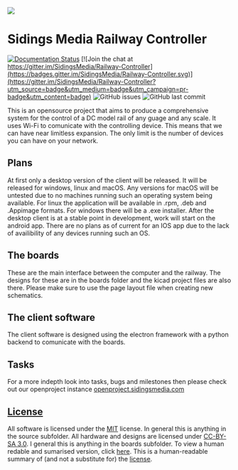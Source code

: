 ![](https://github.com/SidingsMedia/Sidings-Media-Railway-Controller/blob/master/source/desktop%20client/assets/logos/railway-controller-open-graph-template.png)


# Sidings Media Railway Controller
[![Documentation Status](https://readthedocs.org/projects/dc-model-railway-controller/badge/?version=latest)](https://smrcdocs.sidingsmedia.com/en/latest/?badge=latest) [![Join the chat at https://gitter.im/SidingsMedia/Railway-Controller](https://badges.gitter.im/SidingsMedia/Railway-Controller.svg)](https://gitter.im/SidingsMedia/Railway-Controller?utm_source=badge&utm_medium=badge&utm_campaign=pr-badge&utm_content=badge) ![GitHub issues](https://img.shields.io/github/issues/sidingsmedia/sidings-media-railway-controller) ![GitHub last commit](https://img.shields.io/github/last-commit/sidingsmedia/sidings-media-railway-controller)

This is an opensource project that aims to produce a comprehensive system for the control of a DC model rail of any guage and any scale. It uses Wi-Fi to comunicate with the controlling device. This means that we can have near limitless expansion. The only limit is the number of devices you can have on your network. 


## Plans
At first only a desktop version of the client will be released. It will be released for windows, linux and macOS. Any versions for macOS will be untested due to no machines running such
an operating system being available. For linux the application will be available in .rpm, .deb and .Appimage formats. For windows there will be a .exe installer. After the desktop client 
is at a stable point in development, work will start on the android app. There are no plans as of current for an IOS app due to the lack of availibility of any devices running such an OS.


## The boards
These are the main interface between the computer and the railway. The designs for these are in the boards folder and the kicad project files are also there. Please make sure to use the page layout file when creating new schematics. 


## The client software
The client software is designed using the electron framework with a python backend to comunicate with the boards.

## Tasks
For a more indepth look into tasks, bugs and milestones then please check out our openproject instance [openproject.sidingsmedia.com](https://openproject.sidingsmedia.com/projects/sidings-media-railway-controller/)

## [License](https://github.com/SidingsMedia/Sidings-Media-Railway-Controller/blob/master/LICENSE)
All software is licensed under the [MIT](https://github.com/SidingsMedia/Sidings-Media-Railway-Controller/blob/master/LICENSE) license. In general this is anything in the source subfolder. All hardware and designs are licensed under [CC-BY-SA 3.0](https://creativecommons.org/licenses/by-sa/3.0/legalcode). I general this is anything in the boards subfolder. To view a human redable and sumarised version, click [here](https://creativecommons.org/licenses/by-sa/3.0/). This is a human-readable summary of (and not a substitute for) the [license](https://creativecommons.org/licenses/by-sa/3.0/legalcode). 
